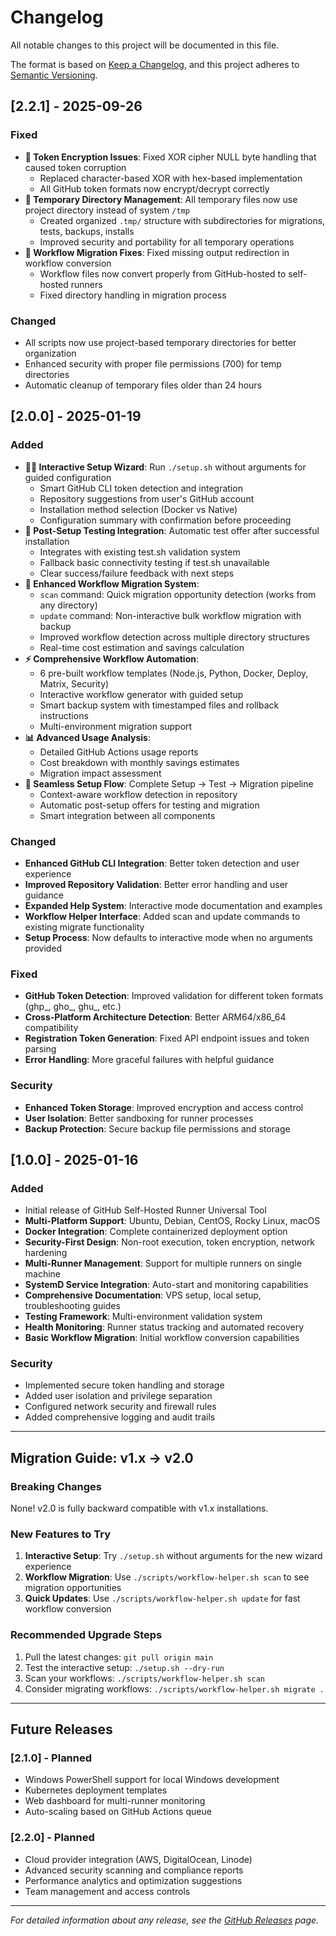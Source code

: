 # Changelog

All notable changes to this project will be documented in this file.

The format is based on [Keep a Changelog](https://keepachangelog.com/en/1.0.0/),
and this project adheres to [Semantic Versioning](https://semver.org/spec/v2.0.0.html).

## [2.2.1] - 2025-09-26

### Fixed
- **🔧 Token Encryption Issues**: Fixed XOR cipher NULL byte handling that caused token corruption
  - Replaced character-based XOR with hex-based implementation
  - All GitHub token formats now encrypt/decrypt correctly
- **📂 Temporary Directory Management**: All temporary files now use project directory instead of system `/tmp`
  - Created organized `.tmp/` structure with subdirectories for migrations, tests, backups, installs
  - Improved security and portability for all temporary operations
- **🔄 Workflow Migration Fixes**: Fixed missing output redirection in workflow conversion
  - Workflow files now convert properly from GitHub-hosted to self-hosted runners
  - Fixed directory handling in migration process

### Changed
- All scripts now use project-based temporary directories for better organization
- Enhanced security with proper file permissions (700) for temp directories
- Automatic cleanup of temporary files older than 24 hours

## [2.0.0] - 2025-01-19

### Added
- **🧙‍♂️ Interactive Setup Wizard**: Run `./setup.sh` without arguments for guided configuration
  - Smart GitHub CLI token detection and integration
  - Repository suggestions from user's GitHub account
  - Installation method selection (Docker vs Native)
  - Configuration summary with confirmation before proceeding
- **🧪 Post-Setup Testing Integration**: Automatic test offer after successful installation
  - Integrates with existing test.sh validation system
  - Fallback basic connectivity testing if test.sh unavailable
  - Clear success/failure feedback with next steps
- **🔄 Enhanced Workflow Migration System**:
  - `scan` command: Quick migration opportunity detection (works from any directory)
  - `update` command: Non-interactive bulk workflow migration with backup
  - Improved workflow detection across multiple directory structures
  - Real-time cost estimation and savings calculation
- **⚡ Comprehensive Workflow Automation**:
  - 6 pre-built workflow templates (Node.js, Python, Docker, Deploy, Matrix, Security)
  - Interactive workflow generator with guided setup
  - Smart backup system with timestamped files and rollback instructions
  - Multi-environment migration support
- **📊 Advanced Usage Analysis**:
  - Detailed GitHub Actions usage reports
  - Cost breakdown with monthly savings estimates
  - Migration impact assessment
- **🎯 Seamless Setup Flow**: Complete Setup → Test → Migration pipeline
  - Context-aware workflow detection in repository
  - Automatic post-setup offers for testing and migration
  - Smart integration between all components

### Changed
- **Enhanced GitHub CLI Integration**: Better token detection and user experience
- **Improved Repository Validation**: Better error handling and user guidance
- **Expanded Help System**: Interactive mode documentation and examples
- **Workflow Helper Interface**: Added scan and update commands to existing migrate functionality
- **Setup Process**: Now defaults to interactive mode when no arguments provided

### Fixed
- **GitHub Token Detection**: Improved validation for different token formats (ghp_, gho_, ghu_, etc.)
- **Cross-Platform Architecture Detection**: Better ARM64/x86_64 compatibility
- **Registration Token Generation**: Fixed API endpoint issues and token parsing
- **Error Handling**: More graceful failures with helpful guidance

### Security
- **Enhanced Token Storage**: Improved encryption and access control
- **User Isolation**: Better sandboxing for runner processes
- **Backup Protection**: Secure backup file permissions and storage

## [1.0.0] - 2025-01-16

### Added
- Initial release of GitHub Self-Hosted Runner Universal Tool
- **Multi-Platform Support**: Ubuntu, Debian, CentOS, Rocky Linux, macOS
- **Docker Integration**: Complete containerized deployment option
- **Security-First Design**: Non-root execution, token encryption, network hardening
- **Multi-Runner Management**: Support for multiple runners on single machine
- **SystemD Service Integration**: Auto-start and monitoring capabilities
- **Comprehensive Documentation**: VPS setup, local setup, troubleshooting guides
- **Testing Framework**: Multi-environment validation system
- **Health Monitoring**: Runner status tracking and automated recovery
- **Basic Workflow Migration**: Initial workflow conversion capabilities

### Security
- Implemented secure token handling and storage
- Added user isolation and privilege separation
- Configured network security and firewall rules
- Added comprehensive logging and audit trails

---

## Migration Guide: v1.x → v2.0

### Breaking Changes
None! v2.0 is fully backward compatible with v1.x installations.

### New Features to Try
1. **Interactive Setup**: Try `./setup.sh` without arguments for the new wizard experience
2. **Workflow Migration**: Use `./scripts/workflow-helper.sh scan` to see migration opportunities
3. **Quick Updates**: Use `./scripts/workflow-helper.sh update` for fast workflow conversion

### Recommended Upgrade Steps
1. Pull the latest changes: `git pull origin main`
2. Test the interactive setup: `./setup.sh --dry-run`
3. Scan your workflows: `./scripts/workflow-helper.sh scan`
4. Consider migrating workflows: `./scripts/workflow-helper.sh migrate .`

---

## Future Releases

### [2.1.0] - Planned
- Windows PowerShell support for local Windows development
- Kubernetes deployment templates
- Web dashboard for multi-runner monitoring
- Auto-scaling based on GitHub Actions queue

### [2.2.0] - Planned
- Cloud provider integration (AWS, DigitalOcean, Linode)
- Advanced security scanning and compliance reports
- Performance analytics and optimization suggestions
- Team management and access controls

---

*For detailed information about any release, see the [GitHub Releases](https://github.com/gabel/github-self-hosted-runner/releases) page.*